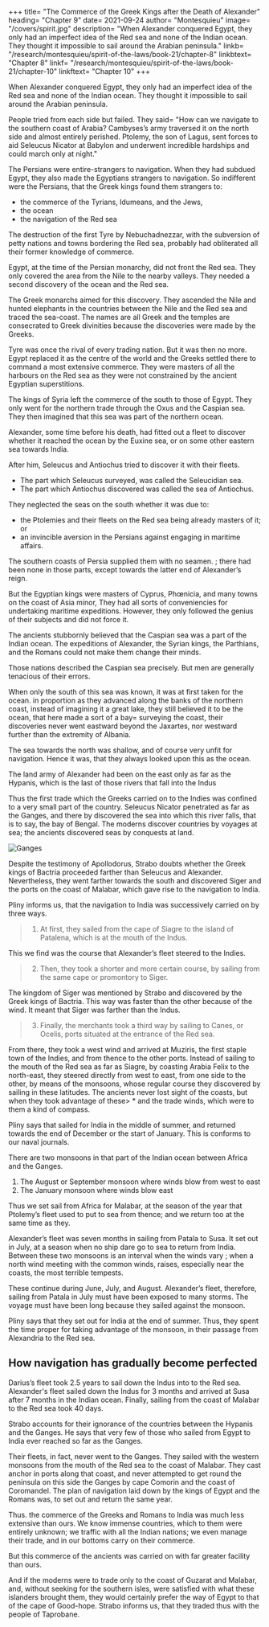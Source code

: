 +++
title= "The Commerce of the Greek Kings after the Death of Alexander"
heading= "Chapter 9"
date= 2021-09-24
author= "Montesquieu"
image= "/covers/spirit.jpg"
description= "When Alexander conquered Egypt, they only had an imperfect idea of the Red sea and none of the Indian ocean. They thought it impossible to sail around the Arabian peninsula."
linkb= "/research/montesquieu/spirit-of-the-laws/book-21/chapter-8"
linkbtext= "Chapter 8"
linkf= "/research/montesquieu/spirit-of-the-laws/book-21/chapter-10"
linkftext= "Chapter 10"
+++


When Alexander conquered Egypt, they only had an imperfect idea of the Red sea and none of the Indian ocean. They thought it impossible to sail around the Arabian peninsula.

People tried from each side but failed. They said= "How can we navigate to the southern coast of Arabia? Cambyses’s army traversed it on the north side and almost entirely perished. Ptolemy, the son of Lagus, sent forces to aid Seleucus Nicator at Babylon and underwent incredible hardships and could march only at night."

The Persians were entire-strangers to navigation. When they had subdued Egypt, they also made the Egyptians strangers to navigation. So indifferent were the Persians, that the Greek kings found them strangers to:
- the commerce of the Tyrians, Idumeans, and the Jews,
- the ocean
- the navigation of the Red sea

The destruction of the first Tyre by Nebuchadnezzar, with the subversion of petty nations and towns bordering the Red sea, probably had obliterated all their former knowledge of commerce.

Egypt, at the time of the Persian monarchy, did not front the Red sea. They only covered the area from the Nile to the nearby valleys. They needed a second discovery of the ocean and the Red sea. 

The Greek monarchs aimed for this discovery. They ascended the Nile and hunted elephants in the countries between the Nile and the Red sea and traced the sea-coast. The names are all Greek and the temples are consecrated to Greek divinities because the discoveries were made by the Greeks.

Tyre was once the rival of every trading nation. But it was then no more. Egypt replaced it as the centre of the world and the Greeks settled there to command a most extensive commerce. They were masters of all the harbours on the Red sea as they were not constrained by the ancient Egyptian superstitions.

The kings of Syria left the commerce of the south to those of Egypt. They only went for the northern trade through the Oxus and the Caspian sea. They then imagined that this sea was part of the northern ocean.

Alexander, some time before his death, had fitted out a fleet to discover whether it reached the ocean by the Euxine sea, or on some other eastern sea towards India.

After him, Seleucus and Antiochus tried to discover it with their fleets. 
- The part which Seleucus surveyed, was called the Seleucidian sea. 
- The part which Antiochus discovered was called the sea of Antiochus.

They neglected the seas on the south whether it was due to:
- the Ptolemies and their fleets on the Red sea being  already masters of it; or
- an invincible aversion in the Persians against engaging in maritime affairs.
  
The southern coasts of Persia supplied them with no seamen. ; there had been none in those parts, except towards the latter end of Alexander’s reign.

But the Egyptian kings were masters of Cyprus, Phœnicia, and many towns on the coast of Asia minor, They had all sorts of conveniencies for undertaking maritime expeditions. However, they only followed the genius of their subjects and did not force it.

The ancients stubbornly believed that the Caspian sea was a part of the Indian ocean. The expeditions of Alexander, the Syrian kings, the Parthians, and the Romans could not make them change their minds. 

Those nations described the Caspian sea precisely. But men are generally tenacious of their errors.

When only the south of this sea was known, it was at first taken for the ocean. in proportion as they advanced along the banks of the northern coast, instead of imagining it a great lake, they still believed it to be the ocean, that here made a sort of a bay= surveying the coast, their discoveries never went eastward beyond the Jaxartes, nor westward further than the extremity of Albania.

The sea towards the north was shallow, and of course very unfit for navigation. Hence it was, that they always looked upon this as the ocean.

The land army of Alexander had been on the east only as far as the Hypanis, which is the last of those rivers that fall into the Indus

Thus the first trade which the Greeks carried on to the Indies was confined to a very small part of the country. Seleucus Nicator penetrated as far as the Ganges, and there by discovered the sea into which this river falls, that is to say, the bay of Bengal. The moderns discover countries by voyages at sea; the ancients discovered seas by conquests at land.

![Ganges](https://res.cloudinary.com/nara/image/upload/v1632386363/photos/river.jpg)

Despite the testimony of Apollodorus, Strabo doubts whether the Greek kings of Bactria proceeded farther than Seleucus and Alexander. Nevertheless, they went farther towards the south and discovered Siger and the ports on the coast of Malabar, which gave rise to the navigation to India.

Pliny informs us, that the navigation to India was successively carried on by three ways.

> 1. At first, they sailed from the cape of Siagre to the island of Patalena, which is at the mouth of the Indus. 

This we find was the course that Alexander’s fleet steered to the Indies.

> 2. Then, they took a shorter and more certain course, by sailing from the same cape or promontory to Siger.

The kingdom of Siger was mentioned by Strabo and discovered by the Greek kings of Bactria. This way was faster than the other because of the wind. It meant that Siger was farther than the Indus.

> 3. Finally, the merchants took a third way by sailing to Canes, or Ocelis, ports situated at the entrance of the Red sea.

From there, they took a west wind and arrived at Muziris, the first staple town of the Indies, and from thence to the other ports. Instead of sailing to the mouth of the Red sea as far as Siagre, by coasting Arabia Felix to the north-east, they steered directly from west to east, from one side to the other, by means of the monsoons, whose regular course they discovered by sailing in these latitudes. The ancients never lost sight of the coasts, but when they took advantage of these> * and the trade winds, which were to them a kind of compass.

Pliny says that sailed for India in the middle of summer, and returned towards the end of December or the start of January. This is conforms to our naval journals. 

There are two monsoons in that part of the Indian ocean between Africa and the Ganges.
1. The August or September monsoon where winds blow from west to east 
2. The January monsoon where winds blow east

Thus we set sail from Africa for Malabar, at the season of the year that Ptolemy’s fleet used to put to sea from thence; and we return too at the same time as they.

Alexander’s fleet was seven months in sailing from Patala to Susa. It set out in July, at a season when no ship dare go to sea to return from India. Between these two monsoons is an interval when the winds vary
; when a north wind meeting with the common winds, raises, especially near the coasts, the most terrible tempests. 

These continue during June, July, and August. 
Alexander’s fleet, therefore, sailing from Patala in July must have been exposed to many storms. The voyage must have been long because they sailed against the monsoon.

Pliny says that they set out for India at the end of summer. Thus, they spent the time proper for taking advantage of the monsoon, in their passage from Alexandria to the Red sea.

## How navigation has gradually become perfected

Darius’s fleet took 2.5 years to sail down the Indus into to the Red sea. 
Alexander's fleet sailed down the Indus for 3 months and arrived at Susa after 7 months in the Indian ocean. Finally, sailing from the coast of Malabar to the Red sea took 40 days.

Strabo accounts for their ignorance of the countries between the Hypanis and the Ganges. He says that very few of those who sailed from Egypt to India ever reached so far as the Ganges.

Their fleets, in fact, never went to the Ganges. They sailed with the western monsoons from the mouth of the Red sea to the coast of Malabar.
They cast anchor in ports along that coast, and never attempted to get round the peninsula on this side the Ganges by cape Comorin and the coast of Coromandel. The plan of navigation laid down by the kings of Egypt and the Romans was, to set out and return the same year.

Thus. the commerce of the Greeks and Romans to India was much less extensive than ours. We know immense countries, which to them were entirely unknown; we traffic with all the Indian nations; we even manage their trade, and in our bottoms carry on their commerce.

But this commerce of the ancients was carried on with far greater facility than ours.

And if the moderns were to trade only to the coast of Guzarat and Malabar, and, without seeking for the southern isles, were satisfied with what these islanders brought them, they would certainly prefer the way of Egypt to that of the cape of Good-hope. Strabo informs us, that they traded thus with the people of Taprobane.


